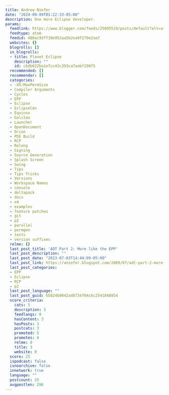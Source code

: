 ```yaml
---
title: Andrew Niefer
date: "2024-09-09T01:22:33-05:00"
description: One more Eclipse developer.
params:
  feedlink: https://www.blogger.com/feeds/25095519/posts/default?alt=atom
  feedtype: atom
  feedid: 486ac93ff39e952aa5b2ea9f270e2aa7
  websites: {}
  blogrolls: []
  in_blogrolls:
  - title: Planet Eclipse
    description: ""
    id: cbdb622ba1e7cc43c393ca7aabf106f5
  recommended: []
  recommender: []
  categories:
  - -XX:MaxPermSize
  - Compiler Arguments
  - Cycles
  - EPP
  - Eclipse
  - EclipseCon
  - Equinox
  - Galileo
  - Launcher
  - OpenDocument
  - Orion
  - PDE Build
  - RCP
  - Releng
  - Signing
  - Source Generation
  - Splash Screen
  - Swing
  - Tips
  - Tips Tricks
  - Versions
  - Workspace Names
  - console
  - deltapack
  - docs
  - e4
  - examples
  - feature patches
  - git
  - p2
  - parallel
  - permgen
  - tests
  - version suffixes
  relme: {}
  last_post_title: 'ADT Part 2: More like the EPP'
  last_post_description: ""
  last_post_date: "2013-07-03T14:44:09-05:00"
  last_post_link: https://aniefer.blogspot.com/2009/07/adt-part-2-more-like-epp.html
  last_post_categories:
  - EPP
  - Eclipse
  - RCP
  - p2
  last_post_language: ""
  last_post_guid: b5824b9042ad8734f04c6c2541848854
  score_criteria:
    cats: 5
    description: 3
    feedlangs: 0
    hasContent: 3
    hasPosts: 3
    postcats: 3
    promoted: 5
    promotes: 0
    relme: 0
    title: 3
    website: 0
  score: 25
  ispodcast: false
  isnoarchive: false
  innetwork: true
  language: ""
  postcount: 25
  avgpostlen: 296
---
```

